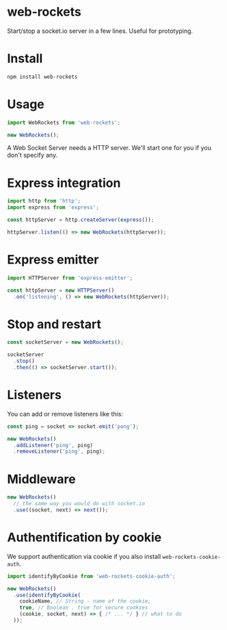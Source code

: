 web-rockets
===

Start/stop a socket.io server in a few lines. Useful for prototyping.

# Install

```bash
npm install web-rockets
```

# Usage

```js
import WebRockets from 'web-rockets';

new WebRockets();
```

A Web Socket Server needs a HTTP server. We'll start one for you if you don't specify any.

# Express integration

```js
import http from 'http';
import express from 'express';

const httpServer = http.createServer(express());

httpServer.listen(() => new WebRockets(httpServer));
```

# Express emitter

```js
import HTTPServer from 'express-emitter';

const httpServer = new HTTPServer()
  .on('listening', () => new WebRockets(httpServer));
```

# Stop and restart

```js
const socketServer = new WebRockets();

socketServer
  .stop()
  .then(() => socketServer.start());
```

# Listeners

You can add or remove listeners like this:

```js
const ping = socket => socket.emit('pong');

new WebRockets()
  .addListener('ping', ping)
  .removeListener('ping', ping);
```

# Middleware

```js
new WebRockets()
  // the same way you would do with socket.io
  .use((socket, next) => next());
```

# Authentification by cookie

We support authentication via cookie if you also install `web-rockets-cookie-auth`.

```js
import identifyByCookie from 'web-rockets-cookie-auth';

new WebRockets()
  .use(identifyByCookie(
    cookieName, // String - name of the cookie,
    true, // Boolean . true for secure cookies
    (cookie, socket, next) => { /* ... */ } // what to do
  ));
```
